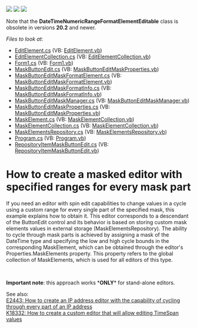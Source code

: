<!-- default badges list -->
![](https://img.shields.io/endpoint?url=https://codecentral.devexpress.com/api/v1/VersionRange/128619777/13.1.4%2B)
[![](https://img.shields.io/badge/Open_in_DevExpress_Support_Center-FF7200?style=flat-square&logo=DevExpress&logoColor=white)](https://supportcenter.devexpress.com/ticket/details/E3379)
[![](https://img.shields.io/badge/📖_How_to_use_DevExpress_Examples-e9f6fc?style=flat-square)](https://docs.devexpress.com/GeneralInformation/403183)
<!-- default badges end -->
<p>Note that the <b>DateTimeNumericRangeFormatElementEditable</b> class is obsolete in versions <b>20.2</b> and newer.</p>

<!-- default file list -->
*Files to look at*:

* [EditElement.cs](./CS/RangedMaskSample/EditElement.cs) (VB: [EditElement.vb](./VB/RangedMaskSample/EditElement.vb))
* [EditElementCollection.cs](./CS/RangedMaskSample/EditElementCollection.cs) (VB: [EditElementCollection.vb](./VB/RangedMaskSample/EditElementCollection.vb))
* [Form1.cs](./CS/RangedMaskSample/Form1.cs) (VB: [Form1.vb](./VB/RangedMaskSample/Form1.vb))
* [MaskButtonEdit.cs](./CS/RangedMaskSample/MaskButtonEdit.cs) (VB: [MaskButtonEditMaskProperties.vb](./VB/RangedMaskSample/MaskButtonEditMaskProperties.vb))
* [MaskButtonEditMaskFormatElement.cs](./CS/RangedMaskSample/MaskButtonEditMaskFormatElement.cs) (VB: [MaskButtonEditMaskFormatElement.vb](./VB/RangedMaskSample/MaskButtonEditMaskFormatElement.vb))
* [MaskButtonEditMaskFormatInfo.cs](./CS/RangedMaskSample/MaskButtonEditMaskFormatInfo.cs) (VB: [MaskButtonEditMaskFormatInfo.vb](./VB/RangedMaskSample/MaskButtonEditMaskFormatInfo.vb))
* [MaskButtonEditMaskManager.cs](./CS/RangedMaskSample/MaskButtonEditMaskManager.cs) (VB: [MaskButtonEditMaskManager.vb](./VB/RangedMaskSample/MaskButtonEditMaskManager.vb))
* [MaskButtonEditMaskProperties.cs](./CS/RangedMaskSample/MaskButtonEditMaskProperties.cs) (VB: [MaskButtonEditMaskProperties.vb](./VB/RangedMaskSample/MaskButtonEditMaskProperties.vb))
* [MaskElement.cs](./CS/RangedMaskSample/MaskElement.cs) (VB: [MaskElementCollection.vb](./VB/RangedMaskSample/MaskElementCollection.vb))
* [MaskElementCollection.cs](./CS/RangedMaskSample/MaskElementCollection.cs) (VB: [MaskElementCollection.vb](./VB/RangedMaskSample/MaskElementCollection.vb))
* [MaskElementsRepository.cs](./CS/RangedMaskSample/MaskElementsRepository.cs) (VB: [MaskElementsRepository.vb](./VB/RangedMaskSample/MaskElementsRepository.vb))
* [Program.cs](./CS/RangedMaskSample/Program.cs) (VB: [Program.vb](./VB/RangedMaskSample/Program.vb))
* [RepositoryItemMaskButtonEdit.cs](./CS/RangedMaskSample/RepositoryItemMaskButtonEdit.cs) (VB: [RepositoryItemMaskButtonEdit.vb](./VB/RangedMaskSample/RepositoryItemMaskButtonEdit.vb))
<!-- default file list end -->
# How to create a masked editor with specified ranges for every mask part


<p>If you need an editor with spin edit capabilities to change values in a cycle using a custom range for every single part of the specified mask, this example explains how to obtain it. This editor corresponds to a descendant of the ButtonEdit control and its behavior is based on storing custom mask elements values in external storage (MaskElementsRepository). The ability to cycle through mask parts is achieved by assigning a mask of the DateTime type and specifying the low and high cycle bounds in the corresponding MaskElement, which can be obtained through the editor's Properties.MaskElements property. This property refers to the global collection of MaskElements, which is used for all editors of this type.</p><br />
<p><strong>Important note</strong>: this approach works *<strong>ONLY</strong>* for stand-alone editors.</p><p>See also:<br />
<a href="https://www.devexpress.com/Support/Center/p/E2443">E2443: How to create an IP address editor with the capability of cycling through every part of an IP address</a><br />
<a href="https://www.devexpress.com/Support/Center/p/K18332">K18332: How to create a custom editor that will allow editing TimeSpan values </a></p>

<br/>


